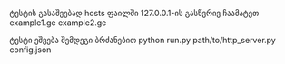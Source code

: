ტესტის გასაშვებად hosts ფაილში 127.0.0.1-ის გასწვრივ ჩაამატეთ example1.ge example2.ge

ტესტი ეშვება შემდეგი ბრძანებით
python run.py path/to/http_server.py config.json

